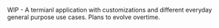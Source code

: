 WIP - A termianl application with customizations and different everyday general purpose use cases. Plans to evolve overtime.
